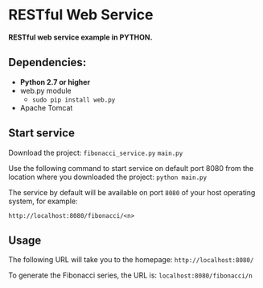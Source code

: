RESTful Web Service 
===================

**RESTful web service example in PYTHON.**

Dependencies:
---

* **Python 2.7 or higher**
* web.py module
  * `sudo pip install web.py`
* Apache Tomcat

Start service
---
Download the project:
  ``` fibonacci_service.py ```
  ``` main.py ```

Use the following command to start service on default port 8080 from the location where you downloaded the project: 
`python main.py`

The service by default will be available on port ``8080`` of your host operating system, for example:

  ``http://localhost:8080/fibonacci/<n>``
  
Usage
---

The following URL will take you to the homepage:
`http://localhost:8080/`

To generate the Fibonacci series, the URL is:
`localhost:8080/fibonacci/n`

